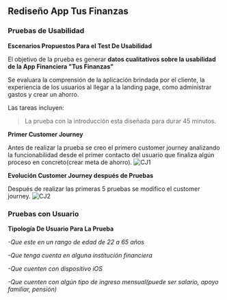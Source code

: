 ## Rediseño App Tus Finanzas
### Pruebas de Usabilidad

**Escenarios Propuestos Para el Test De Usabilidad**

El objetivo de la prueba es generar **datos cualitativos sobre la usabilidad de la App Financiera "Tus Finanzas"**

Se evaluara la comprensión de la aplicación brindada por el cliente, la experiencia de los usuarios al llegar a la landing page,
como administrar gastos y crear un ahorro.

Las tareas incluyen:

> La prueba con la introducción esta diseñada para durar 45 minutos.

**Primer Customer Journey**

Antes de realizar la prueba se creo el primero customer journey analizando la funcionabilidad desde el primer contacto del usuario que finaliza
algún proceso en concreto(crear meta de ahorro).
![CJ1](https://i.imgur.com/V1Uo4DD.jpg)

**Evolución Customer Journey después de Pruebas**

Después de realizar las primeras 5 pruebas se modifico el customer journey.
![CJ2](https://i.imgur.com/mdIodns.jpg)

### Pruebas con Usuario
**Tipología De Usuario Para La Prueba**

*-Que este en un rango de edad de 22 a 65 años*

*-Que tenga cuenta en alguna institución financiera*

*-Que cuenten con dispositivo iOS*

*-Que cuenten con algún tipo de ingreso mensual(puede ser salario, apoyo familiar, pensión)*
